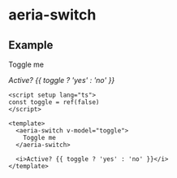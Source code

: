 <script setup lang="ts">
import { ref } from 'vue'
import { AeriaSwitch } from 'aeria-ui'

const toggle = ref(false)
</script>

# aeria-switch

## Example

<aeria-switch v-model="toggle">
  Toggle me
</aeria-switch>

<i>Active? {{ toggle ? 'yes' : 'no' }}</i>


```vue
<script setup lang="ts">
const toggle = ref(false)
</script>

<template>
  <aeria-switch v-model="toggle">
    Toggle me
  </aeria-switch>

  <i>Active? {{ toggle ? 'yes' : 'no' }}</i>
</template>
```
